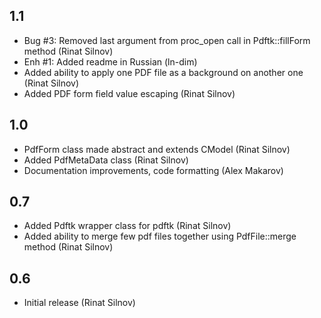 1.1
---

- Bug #3: Removed last argument from  proc_open call in Pdftk::fillForm method (Rinat Silnov)
- Enh #1: Added readme in Russian (ln-dim)
- Added ability to apply one PDF file as a background on another one (Rinat Silnov)
- Added PDF form field value escaping (Rinat Silnov)

1.0
---

- PdfForm class made abstract and extends CModel (Rinat Silnov)
- Added PdfMetaData class (Rinat Silnov)
- Documentation improvements, code formatting (Alex Makarov)

0.7
---

- Added Pdftk wrapper class for pdftk (Rinat Silnov)
- Added ability to merge few pdf files together using PdfFile::merge method (Rinat Silnov)

0.6
---

- Initial release (Rinat Silnov)
